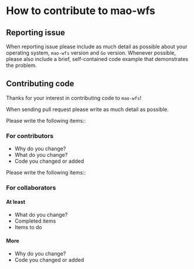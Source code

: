 # How to contribute to mao-wfs
## Reporting issue
When reporting issue please include as much detail as possible about your operating system, `mao-wfs` version and `Go` version. Whenever possible, please also include a brief, self-contained code example that demonstrates the problem.


## Contributing code
Thanks for your interest in contributing code to `mao-wfs`!

When sending pull request please write as much detail as possible.

Please write the following items::
### For contributors
+ Why do you change?
+ What do you change?
+ Code you changed or added


Please write the following items::
### For collaborators
#### At least
+ What do you change?
+ Completed items
+ Items to do

#### More
+ Why do you change?
+ Code you changed or added
